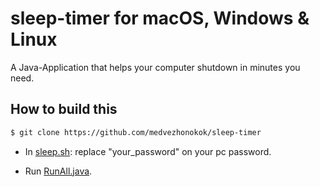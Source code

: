 # sleep-timer for macOS, Windows & Linux

A Java-Application that helps your computer shutdown in minutes you need.

## How to build this 

```bash
$ git clone https://github.com/medvezhonokok/sleep-timer
```
- In [sleep.sh](https://github.com/medvezhonokok/sleep-timer/blob/main/scripts/sleep.sh): replace "your_password" on your pc password.
 
- Run [RunAll.java](https://github.com/medvezhonokok/sleep-timer/blob/main/src/main/java/ru/mkim/sleep/Frame.java).

